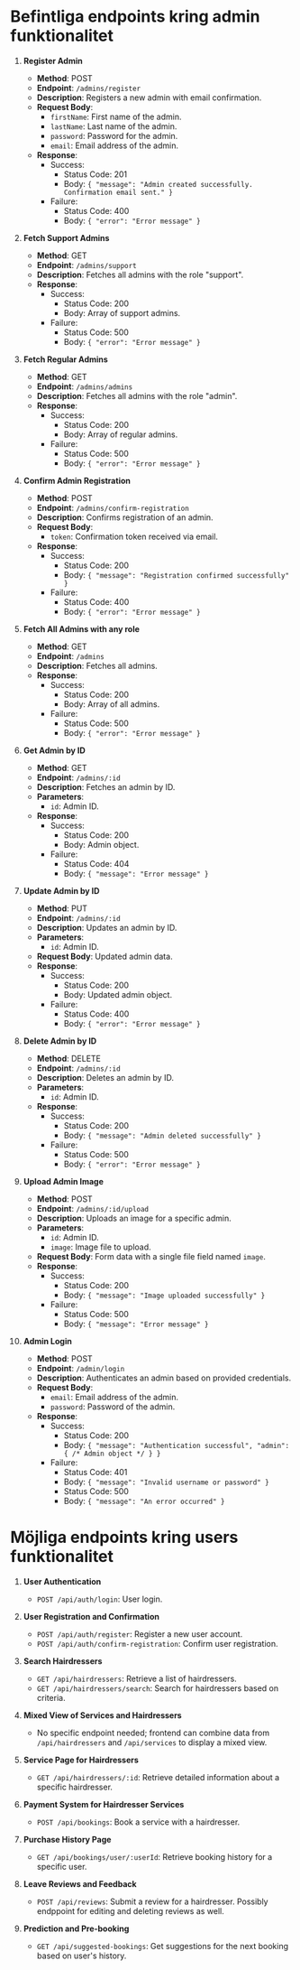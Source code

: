 # Befintliga endpoints kring admin funktionalitet


1. **Register Admin**
   - **Method**: POST
   - **Endpoint**: `/admins/register`
   - **Description**: Registers a new admin with email confirmation.
   - **Request Body**:
     - `firstName`: First name of the admin.
     - `lastName`: Last name of the admin.
     - `password`: Password for the admin.
     - `email`: Email address of the admin.
   - **Response**:
     - Success:
       - Status Code: 201
       - Body: `{ "message": "Admin created successfully. Confirmation email sent." }`
     - Failure:
       - Status Code: 400
       - Body: `{ "error": "Error message" }`

2. **Fetch Support Admins**
   - **Method**: GET
   - **Endpoint**: `/admins/support`
   - **Description**: Fetches all admins with the role "support".
   - **Response**:
     - Success:
       - Status Code: 200
       - Body: Array of support admins.
     - Failure:
       - Status Code: 500
       - Body: `{ "error": "Error message" }`

3. **Fetch Regular Admins**
   - **Method**: GET
   - **Endpoint**: `/admins/admins`
   - **Description**: Fetches all admins with the role "admin".
   - **Response**:
     - Success:
       - Status Code: 200
       - Body: Array of regular admins.
     - Failure:
       - Status Code: 500
       - Body: `{ "error": "Error message" }`

4. **Confirm Admin Registration**
   - **Method**: POST
   - **Endpoint**: `/admins/confirm-registration`
   - **Description**: Confirms registration of an admin.
   - **Request Body**:
     - `token`: Confirmation token received via email.
   - **Response**:
     - Success:
       - Status Code: 200
       - Body: `{ "message": "Registration confirmed successfully" }`
     - Failure:
       - Status Code: 400
       - Body: `{ "error": "Error message" }`

5. **Fetch All Admins with any role**
   - **Method**: GET
   - **Endpoint**: `/admins`
   - **Description**: Fetches all admins.
   - **Response**:
     - Success:
       - Status Code: 200
       - Body: Array of all admins.
     - Failure:
       - Status Code: 500
       - Body: `{ "error": "Error message" }`

6. **Get Admin by ID**
   - **Method**: GET
   - **Endpoint**: `/admins/:id`
   - **Description**: Fetches an admin by ID.
   - **Parameters**:
     - `id`: Admin ID.
   - **Response**:
     - Success:
       - Status Code: 200
       - Body: Admin object.
     - Failure:
       - Status Code: 404
       - Body: `{ "message": "Error message" }`

7. **Update Admin by ID**
   - **Method**: PUT
   - **Endpoint**: `/admins/:id`
   - **Description**: Updates an admin by ID.
   - **Parameters**:
     - `id`: Admin ID.
   - **Request Body**: Updated admin data.
   - **Response**:
     - Success:
       - Status Code: 200
       - Body: Updated admin object.
     - Failure:
       - Status Code: 400
       - Body: `{ "error": "Error message" }`

8. **Delete Admin by ID**
   - **Method**: DELETE
   - **Endpoint**: `/admins/:id`
   - **Description**: Deletes an admin by ID.
   - **Parameters**:
     - `id`: Admin ID.
   - **Response**:
     - Success:
       - Status Code: 200
       - Body: `{ "message": "Admin deleted successfully" }`
     - Failure:
       - Status Code: 500
       - Body: `{ "error": "Error message" }`

9. **Upload Admin Image**
   - **Method**: POST
   - **Endpoint**: `/admins/:id/upload`
   - **Description**: Uploads an image for a specific admin.
   - **Parameters**:
     - `id`: Admin ID.
     - `image`: Image file to upload.
   - **Request Body**: Form data with a single file field named `image`.
   - **Response**:
     - Success:
       - Status Code: 200
       - Body: `{ "message": "Image uploaded successfully" }`
     - Failure:
       - Status Code: 500
       - Body: `{ "message": "Error message" }`

10. **Admin Login**
    - **Method**: POST
    - **Endpoint**: `/admin/login`
    - **Description**: Authenticates an admin based on provided credentials.
    - **Request Body**:
      - `email`: Email address of the admin.
      - `password`: Password of the admin.
    - **Response**:
      - Success:
        - Status Code: 200
        - Body: `{ "message": "Authentication successful", "admin": { /* Admin object */ } }`
      - Failure:
        - Status Code: 401
        - Body: `{ "message": "Invalid username or password" }`
        - Status Code: 500
        - Body: `{ "message": "An error occurred" }`


# Möjliga endpoints kring users funktionalitet


1. **User Authentication**
   - `POST /api/auth/login`: User login.

2. **User Registration and Confirmation**
   - `POST /api/auth/register`: Register a new user account.
   - `POST /api/auth/confirm-registration`: Confirm user registration.

3. **Search Hairdressers**
   - `GET /api/hairdressers`: Retrieve a list of hairdressers.
   - `GET /api/hairdressers/search`: Search for hairdressers based on criteria.

4. **Mixed View of Services and Hairdressers**
   - No specific endpoint needed; frontend can combine data from `/api/hairdressers` and `/api/services` to display a mixed view.

5. **Service Page for Hairdressers**
   - `GET /api/hairdressers/:id`: Retrieve detailed information about a specific hairdresser.

6. **Payment System for Hairdresser Services**
   - `POST /api/bookings`: Book a service with a hairdresser.

7. **Purchase History Page**
    - `GET /api/bookings/user/:userId`: Retrieve booking history for a specific user.

8. **Leave Reviews and Feedback**
    - `POST /api/reviews`: Submit a review for a hairdresser. Possibly endppoint for editing and deleting reviews as well.

9. **Prediction and Pre-booking**
    - `GET /api/suggested-bookings`: Get suggestions for the next booking based on user's history.
